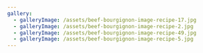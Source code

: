 ```yaml
---
gallery:
  - galleryImage: /assets/beef-bourgignon-image-recipe-17.jpg
  - galleryImage: /assets/beef-bourgignon-image-recipe-2.jpg
  - galleryImage: /assets/beef-bourgignon-image-recipe-49.jpg
  - galleryImage: /assets/beef-bourgignon-image-recipe-5.jpg
---
```


